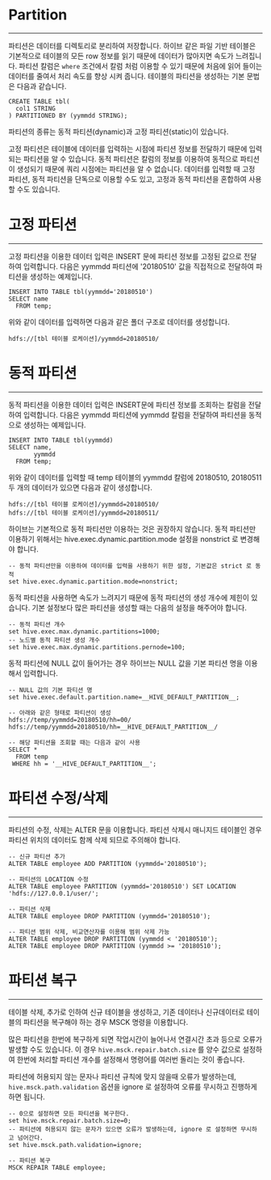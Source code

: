 # Partition
***
파티션은 데이터를 디렉토리로 분리하여 저장합니다. 하이브 같은 파일 기반 테이블은 기본적으로 테이블의 모든 row 정보를 읽기 때문에 데이터가 많아지면 속도가 느려집니다. 파티션 칼럼은 `where` 조건에서 칼럼 처럼 이용할 수 있기 때문에 처음에 읽어 들이는 데이터를 줄여서 처리 속도를 향상 시켜 줍니다. 테이블의 파티션을 생성하는 기본 문법은 다음과 같습니다.
```
CREATE TABLE tbl(
  col1 STRING
) PARTITIONED BY (yymmdd STRING);
```
파티션의 종류는 동적 파티션(dynamic)과 고정 파티션(static)이 있습니다.

고정 파티션은 테이블에 데이터를 입력하는 시점에 파티션 정보를 전달하기 때문에 입력되는 파티션을 알 수 있습니다. 동적 파티션은 칼럼의 정보를 이용하여 동적으로 파티션이 생성되기 때문에 쿼리 시점에는 파티션을 알 수 없습니다. 데이터를 입력할 때 고정 파티션, 동적 파티션을 단독으로 이용할 수도 있고, 고정과 동적 파티션을 혼합하여 사용할 수도 있습니다.
# 고정 파티션
***
고정 파티션을 이용한 데이터 입력은 INSERT 문에 파티션 정보를 고정된 값으로 전달하여 입력합니다. 다음은 yymmdd 파티션에 '20180510' 값을 직접적으로 전달하여 파티션을 생성하는 예제입니다.
```
INSERT INTO TABLE tbl(yymmdd='20180510')
SELECT name
  FROM temp;
```
위와 같이 데이터를 입력하면 다음과 같은 폴더 구조로 데이터를 생성합니다.
```
hdfs://[tbl 테이블 로케이션]/yymmdd=20180510/
```
# 동적 파티션
***
동적 파티션을 이용한 데이터 입력은 INSERT문에 파티션 정보를 조회하는 칼럼을 전달하여 입력합니다. 다음은 yymmdd 파티션에 yymmdd 칼럼을 전달하여 파티션을 동적으로 생성하는 예제입니다.
```
INSERT INTO TABLE tbl(yymmdd)
SELECT name,
       yymmdd
  FROM temp;
```
위와 같이 데이터를 입력할 때 temp 테이블의 yymmdd 칼럼에 20180510, 20180511 두 개의 데이터가 있으면 다음과 같이 생성합니다.
```
hdfs://[tbl 테이블 로케이션]/yymmdd=20180510/
hdfs://[tbl 테이블 로케이션]/yymmdd=20180511/
```
하이브는 기본적으로 동적 파티션만 이용하는 것은 권장하지 않습니다. 동적 파티션만 이용하기 위해서는 hive.exec.dynamic.partition.mode 설정을 nonstrict 로 변경해야 합니다.
```
-- 동적 파티션만을 이용하여 데이터를 입력을 사용하기 위한 설정, 기본값은 strict 로 동적 
set hive.exec.dynamic.partition.mode=nonstrict;
```
동적 파티션을 사용하면 속도가 느려지기 때문에 동적 파티션의 생성 개수에 제힌이 있습니다. 기본 설정보다 많은 파티션을 생성할 때는 다음의 설정을 해주어야 합니다.
```
-- 동적 파티션 개수 
set hive.exec.max.dynamic.partitions=1000;
-- 노드별 동적 파티션 생성 개수 
set hive.exec.max.dynamic.partitions.pernode=100;
```
동적 파티션에 NULL 값이 들어가는 경우 하이브는 NULL 값을 기본 파티션 명을 이용해서 입력합니다.
```
-- NULL 값의 기본 파티션 명 
set hive.exec.default.partition.name=__HIVE_DEFAULT_PARTITION__;

-- 아래와 같은 형태로 파티션이 생성 
hdfs://temp/yymmdd=20180510/hh=00/
hdfs://temp/yymmdd=20180510/hh=__HIVE_DEFAULT_PARTITION__/

-- 해당 파티션을 조회할 때는 다음과 같이 사용 
SELECT *
  FROM temp
 WHERE hh = '__HIVE_DEFAULT_PARTITION__';
 ```

# 파티션 수정/삭제
***
파티션의 수정, 삭제는 ALTER 문을 이용합니다. 파티션 삭제시 매니지드 테이블인 경우 파티션 위치의 데이터도 함께 삭제 되므로 주의해야 합니다.
```
-- 신규 파티션 추가 
ALTER TABLE employee ADD PARTITION (yymmdd='20180510');

-- 파티션의 LOCATION 수정  
ALTER TABLE employee PARTITION (yymmdd='20180510') SET LOCATION 'hdfs://127.0.0.1/user/';

-- 파티션 삭제 
ALTER TABLE employee DROP PARTITION (yymmdd='20180510');

-- 파티션 범위 삭제, 비교연산자를 이용해 범위 삭제 가능 
ALTER TABLE employee DROP PARTITION (yymmdd < '20180510');
ALTER TABLE employee DROP PARTITION (yymmdd >= '20180510');
```

# 파티션 복구
***
테이블 삭제, 추가로 인하여 신규 테이블을 생성하고, 기존 데이터나 신규데이터로 테이블의 파티션을 복구해야 하는 경우 MSCK 명령을 이용합니다.

많은 파티션을 한번에 복구하게 되면 작업시간이 늘어나서 연결시간 초과 등으로 오류가 발생할 수도 있습니다. 이 경우 `hive.msck.repair.batch.size` 를 양수 값으로 설정하여 한번에 처리할 파티션 개수를 설정해서 명령어를 여러번 돌리는 것이 좋습니다.

파티션에 허용되지 않는 문자나 파티션 규칙에 맞지 않을때 오류가 발생하는데, `hive.msck.path.validation` 옵션을 ignore 로 설정하여 오류를 무시하고 진행하게 하면 됩니다.
```
-- 0으로 설정하면 모든 파티션을 복구한다. 
set hive.msck.repair.batch.size=0;
-- 파티션에 허용되지 않는 문자가 있으면 오류가 발생하는데, ignore 로 설정하면 무시하고 넘어간다. 
set hive.msck.path.validation=ignore;

-- 파티션 복구 
MSCK REPAIR TABLE employee;
```







